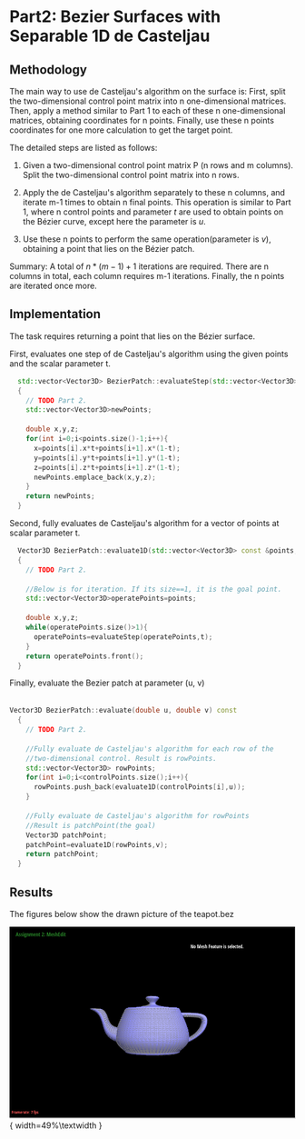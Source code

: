 # Part2: Bezier Surfaces with Separable 1D de Casteljau

## Methodology

The main way to use de Casteljau's algorithm on the surface is: 
First, split the two-dimensional control point matrix into n one-dimensional matrices. Then, apply a method similar to Part 1 to each of these n one-dimensional matrices, obtaining coordinates for n points. Finally, use these n points coordinates for one more calculation to get the target point.

The detailed steps are listed as follows:

1. Given a two-dimensional control point matrix P (n rows and m columns). Split the two-dimensional control point matrix into n rows.

2. Apply the de Casteljau's algorithm separately to these n columns, and iterate m-1 times to obtain n final points. This operation is similar to Part 1, where n control points and parameter $t$ are used to obtain points on the Bézier curve, except here the parameter is $u$.

3. Use these n points to perform the same operation(parameter is $v$), obtaining a point that lies on the Bézier patch.

Summary: A total of $n * (m-1) + 1$ iterations are required. There are n columns in total, each column requires m-1 iterations. Finally, the n points are iterated once more.


## Implementation

The task requires returning a point that lies on the Bézier surface.

First, evaluates one step of de Casteljau's algorithm using the given points and the scalar parameter t.
```cpp
  std::vector<Vector3D> BezierPatch::evaluateStep(std::vector<Vector3D> const &points, double t) const
  {
    // TODO Part 2.
    std::vector<Vector3D>newPoints;
    
    double x,y,z;
    for(int i=0;i<points.size()-1;i++){
      x=points[i].x*t+points[i+1].x*(1-t);
      y=points[i].y*t+points[i+1].y*(1-t);
      z=points[i].z*t+points[i+1].z*(1-t);
      newPoints.emplace_back(x,y,z);
    }
    return newPoints;
  }
```

Second, fully evaluates de Casteljau's algorithm for a vector of points at scalar parameter t.
```cpp
  Vector3D BezierPatch::evaluate1D(std::vector<Vector3D> const &points, double t) const
  {
    // TODO Part 2.

    //Below is for iteration. If its size==1, it is the goal point.
    std::vector<Vector3D>operatePoints=points;
    
    double x,y,z;
    while(operatePoints.size()>1){
      operatePoints=evaluateStep(operatePoints,t);
    }
    return operatePoints.front();
  }
```

Finally, evaluate the Bezier patch at parameter (u, v)
```cpp

Vector3D BezierPatch::evaluate(double u, double v) const 
  {  
    // TODO Part 2.

    //Fully evaluate de Casteljau's algorithm for each row of the 
    //two-dimensional control. Result is rowPoints.
    std::vector<Vector3D> rowPoints;
    for(int i=0;i<controlPoints.size();i++){
      rowPoints.push_back(evaluate1D(controlPoints[i],u));
    }

    //Fully evaluate de Casteljau's algorithm for rowPoints
    //Result is patchPoint(the goal)
    Vector3D patchPoint;
    patchPoint=evaluate1D(rowPoints,v);
    return patchPoint;
  }

```

## Results

The figures below show the drawn picture of the teapot.bez


![original curve](../../images/hw2/section1/hw2part2_teapot.png){ width=49%\textwidth } 
